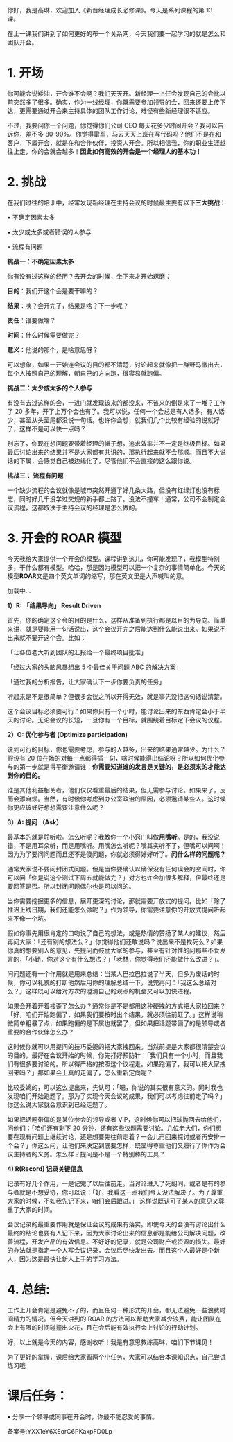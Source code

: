 你好，我是高琳，欢迎加入《新晋经理成长必修课》。今天是系列课程的第 13 课。

在上一课我们讲到了如何更好的布一个关系网，今天我们要一起学习的就是怎么和团队开会。

# 1\. 开场

你可能会说矮油，开会谁不会啊？我们天天开。新经理一上任会发现自己的会比以前突然多了很多。确实，作为一线经理，你既需要参加领导的会，回来还要上传下达，更需要通过开会来主持具体的团队工作讨论，难怪有些新经理很不适应。

不过，我要问你一个问题，你觉得你们公司 CEO 每天花多少时间开会？我可以告诉你，差不多 80-90\%。你觉得雷军，马云天天上班在写代码吗？他们不是在和客户，下属开会，就是在和合作伙伴，投资人开会。所以相信我，你的职业生涯越往上走，你的会就会越多！**因此如何高效的开会是一个经理人的基本功！**

# 2\. 挑战

在我们过往的培训中，经常发现新经理在主持会议的时候最主要有以下**三大挑战**：

• 不确定因素太多

• 太少或太多或者错误的人参与

• 流程有问题

**挑战一：不确定因素太多**

你有没有过这样的经历？去开会的时候，坐下来才开始琢磨：

**目的**：我们开这个会是要干嘛的？

**结果**：咦？会开完了，结果是啥？下一步呢？

**责任**：谁要做啥？

**时间**：什么时候需要做完？

**意义**：他说的那个，是啥意思呀？

可以想象，如果一开始连会议的目的都不清楚，讨论起来就像把一群野马撒出去，每个人按照自己的理解，朝自己的方向跑，很容易就跑偏。

**挑战二：太少或太多的个人参与**

有没有去过这样的会，一进门就发现该来的都没来，不该来的倒是来了一堆？工作了 20 多年，开了上万个会也有了。我可以说，任何一个会总是有人话多，有人话少，甚至从头至尾都没说一句话。也许你会想，就我们几个比较有经验的说就好了，这样不是可以快一点吗？

别忘了，你现在想问题要带着经理的帽子想，追求效率并不一定是终极目标。如果最后讨论出来的结果并不是大家都有共识的，那执行起来就不会那顺。而且不大说话的下属，会感觉自己被边缘化了，尽管他们不会直接的这么跟你说。

**挑战三： 流程有问题**

一个缺少流程的会议就像是城市突然开通了好几条大路，但没有红绿灯也没有标志，同时好几千没学过交规的新手都上路了。没法不撞车！通常，公司不会制定会议流程，这都取决于主持会议的经理是怎么做的。

# 3\. 开会的 ROAR 模型

今天我给大家提供一个开会的模型。课程讲到这儿，你可能发现了，我模型特别多，干什么都有模型。哈哈，那是因为模型可以把一个复杂的事情简单化。今天的模型**ROAR**又是四个英文单词的缩写，那在英文里是大声喊叫的意。

加载中...

**1）R: 「结果导向」 Result Driven**

首先，你的确定这个会的目的是什么，这样从准备到执行都是以目的为导向。简单来讲，就是要能用一句话说出，这个会议开完之后能达到什么能说出来。如果说不出来就不要开这个会。比如：

「让各位老大听到团队的汇报给一个最终项目批准」

「经过大家的头脑风暴想出 5 个最佳关于问题 ABC 的解决方案」

「通过我的分析报告，让大家确认下一步你要负责的任务」

听起来是不是很简单？但很多会议之所以开得无效，就是事先没把这句话说清楚。

这个会议目标必须要可行：如果你只有一个小时，能讨论出来的东西肯定会小于半天的讨论。无论会议的长短，一旦你有一个目标，就围绕着目标定下会议的议程。

**2）O: 优化参与者 \(Optimize participation\)**

说到可行的目标，你也需要考虑，参与的人越多，出来的结果通常越少。为什么？假设有 20 位在场的对每一点都得插一句，啥时候能得出结论呀？所以如何优化参与的第一步就是得平衡邀请谁：**你需要知道谁的发言是关键的，是必须来的才能达到你的目的。**

谁是其他利益相关者，他们仅仅看重最后的结果，但无需参与讨论。如果来了，反而会添麻烦。当然，有时候你考虑到办公室政治的原因，必须邀请某些人。这时候你更应该好好想想需要注意什么呢？

**3）A: 提问 （Ask）**

最基本的就是聆听啦。怎么听呢？我教你一个小窍门叫做**用嘴听**。是的，我没说错，不是用耳朵听，而是用嘴听。用嘴怎么听呢？嘴其实听不了，但嘴可以问啊！因为为了要问问题而且还不是傻问题，你就必须得好好听了。**问什么样的问题呢？**

通常大家说不要问封闭式问题。但是当你要确认以确保没有任何误会的空间时，你可以问「你是说这个测试下周五就能做完？」对方也许会加很多解释，但最终还是要回答是否。所以封闭问题偶尔也是可以问的。

当你需要挖掘更多的信息，展开更深的讨论，那就需要开放式的提问。比如「除了推迟上线日期，我们还能怎么做呢？」作为领导，你需要注意你的开放式提问听起来不像一个坑。

假如你事先用很肯定的口吻说了自己的想法，或是热情的赞扬了某人的建议，然后再问大家：「还有别的想法么？」你觉得他们还敢说吗？说出来不是找死么？如果你真的想要别人的意见，先提问而鼓励大家的参与，甚至有针对性的问那些不爱发言的，「小勤，你对这个有什么想法？」「老林，你觉得我们还能做什么改进？」。

问问题还有一个作用就是用来总结：当某人巴拉巴拉说了半天，但多为废话的时候，你可以礼貌的打断他然后用你的理解总结一下，说完再问：「我这么总结对么？」这样既可以给对方次的澄清自己的观点的机会又可以加快进程。

如果会开着开着楼歪了怎么办？通常你是不是都用这种硬拽的方式把大家拉回来？「好，咱们开始跑偏了，如果我们要按时出个结果，就必须往前赶了。」这样说稍微简单粗暴了点，如果跑偏的是下属也就罢了，但如果把话题带偏了的是领导或者重要的合作伙伴怎么办？

这时候你就可以用提问的技巧委婉的把大家拽回来。当然前提是大家都很清楚会议的目的，最好在会议开始的时候，你先打好预防针：「我们只有一个小时，而且我们有很多要讨论的。所以得严格的按照这个议程走。如果跑偏了，我可以把大家拽回来吗？」那如果会上真的走偏了，怎么重新定向呢？

比较委婉的，可以这么提出来，先认可：「嗯，你说的其实很有意义的。同时我也发现咱们开始跑题了。那为了实现今天会议的成果，我们可以考虑往前走了吗？」你这么说大家就会意识到已经走题了。

如果把话题带偏的是某位参会的领导或者 VIP，这时候你可以把球抛回去给他们，问他们：「咱们还有剩下 20 分钟，还有这些议题需要讨论。几位老大们，你们想要在现有问题上继续讨论，还是想要先往前走着？一会儿再回来探讨或者再安排一个会？」你这么问，让他们来决定到底要怎样，既显得尊重他们又履行了你作为会议主持者的义务。怎么样？提问是不是一个特别棒的工具？

**4\) R\(Record\) 记录关键信息**

记录有好几个作用，一是记完了以后往前走。当讨论进入了死胡同，或者是有的参与者就是不想妥协，你可以说：「好，我看这一点我们今天没法解决了。为了尊重大家的时候，不如我先记下来，咱们会后跟进。」 这样说既认可了某人的意见又尊重了大家的时间。

会议记录的最重要作用就是保证会议的成果有落实。即使今天的会没有讨论出什么最终的结论也要有人记下来，因为大家讨论出来的信息都是能给公司解决问题，改善流程，开发产品的有效信息。不好好的记录，就是公司财产或资源的损失。最好的办法就是指定一个人写会议记录，会议后尽快发出去。而且这个人最好是个新人，因为这是最快让新人上手的学习方法。

# 4\. 总结:

工作上开会肯定是避免不了的，而且任何一种形式的开会，都无法避免一些浪费时间精力的情况。但今天讲到的 ROAR 的方法可以帮助大家减少浪费，能让团队在会上有限的时间碰撞出火花，且在会后能有效执行会上讨论的行动计划。

好，以上就是今天的内容，感谢收听！我是有意思教练高琳，咱们下节课见！

为了更好的掌握，课后给大家留两个小任务，大家可以结合本课知识点，自己尝试练习哦

# 课后任务：

• 分享一个领导或同事在开会时，你最不能忍受的事情。

备案号:YXX1eY6XEorC6PKaxpFD0Lp